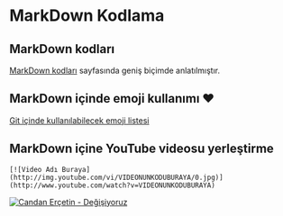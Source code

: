 # MarkDown Kodlama

## MarkDown kodları

[MarkDown kodları](https://guides.github.com/features/mastering-markdown/) sayfasında geniş biçimde anlatılmıştır.

## MarkDown içinde emoji kullanımı :heart:
[Git içinde kullanılabilecek emoji listesi](https://gist.github.com/rxaviers/7360908)

## MarkDown içine YouTube videosu yerleştirme
```
[![Video Adı Buraya](http://img.youtube.com/vi/VIDEONUNKODUBURAYA/0.jpg)](http://www.youtube.com/watch?v=VIDEONUNKODUBURAYA)
```
[![Candan Erçetin - Değişiyoruz](http://img.youtube.com/vi/2ecLnNmiS2k/0.jpg)](http://www.youtube.com/watch?v=2ecLnNmiS2k)

